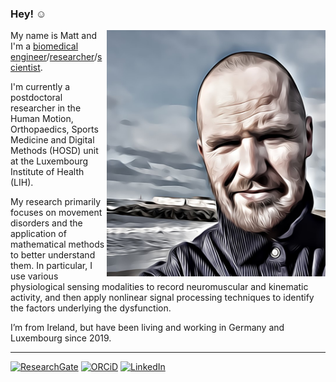 ### Hey! ☺️

<img align="right" src="https://github.com/MattWillFlood/MattWillFlood/blob/195f856710176bebaf2ab0bfa173566711d2a926/ME.jpg" width="350"/>

My name is Matt and I'm a [biomedical engineer](https://mattwillflood.github.io/Bio/)/[researcher](https://orcid.org/0000-0002-5674-424X)/[scientist](https://researchluxembourg.lu/2021/10/15/in-conversation-with-our-young-researchers-dr-matthew-flood/).

I'm currently a postdoctoral researcher in the Human Motion, Orthopaedics, Sports Medicine and Digital Methods (HOSD) unit at the Luxembourg Institute of Health (LIH).


My research primarily focuses on movement disorders and the application of  mathematical methods to better understand them. In particular, I use various physiological sensing modalities to record neuromuscular and kinematic activity, and then apply nonlinear signal processing techniques to identify the factors underlying the dysfunction.

I’m from Ireland, but have been living and working in Germany and Luxembourg since 2019.

-------------------------------------------------------------------------------------------

[![ResearchGate](https://img.shields.io/badge/Research_Gate-00CCBB.svg?&style=for-the-badge&logo=ResearchGate&logoColor=white)](https://www.researchgate.net/profile/Matthew-Flood-3)
[![ORCiD](https://img.shields.io/badge/orcid-logo.svg?&logo=ORCiD&style=for-the-badge&logoColor=white)](https://orcid.org/0000-0002-5674-424X)
[![LinkedIn](https://img.shields.io/badge/LinkedIn-0077B5?style=for-the-badge&logo=linkedin&logoColor=white)](https://www.linkedin.com/in/drmatthewflood/)



 

<!--
**MattWillFlood/MattWillFlood** is a ✨ _special_ ✨ repository because its `README.md` (this file) appears on your GitHub profile.

Here are some ideas to get you started:

- 🔭 I’m currently working on ...
- 🌱 I’m currently learning ...
- 👯 I’m looking to collaborate on ...
- 🤔 I’m looking for help with ...
- 💬 Ask me about ...
- 📫 How to reach me: ...
- 😄 Pronouns: ...
- ⚡ Fun fact: ...
-->
